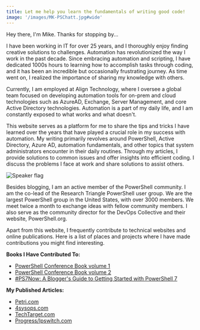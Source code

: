 ```yaml
---
title: Let me help you learn the fundamentals of writing good code!
image: '/images/MK-PSChatt.jpg#wide'
---
```

Hey there, I'm Mike. Thanks for stopping by...

I have been working in IT for over 25 years, and I thoroughly enjoy finding creative solutions to challenges. Automation has revolutionized the way I work in the past decade. Since embracing automation and scripting, I have dedicated 1000s hours to learning how to accomplish tasks through coding, and it has been an incredible but occasionally frustrating journey. As time went on, I realized the importance of sharing my knowledge with others.

Currently, I am employed at Align Technology, where I oversee a global team focused on developing automation tools for on-prem and cloud technologies such as AzureAD, Exchange, Server Management, and core Active Directory technologies. Automation is a part of my daily life, and I am constantly exposed to what works and what doesn't.

This website serves as a platform for me to share the tips and tricks I have learned over the years that have played a crucial role in my success with automation. My writing primarily revolves around PowerShell, Active Directory, Azure AD, automation fundamentals, and other topics that system administrators encounter in their daily routines. Through my articles, I provide solutions to common issues and offer insights into efficient coding. I discuss the problems I face at work and share solutions to assist others.

![Speaker flag]('/images/MK-Speaker-Flag.jpg')

Besides blogging, I am an active member of the PowerShell community. I am the co-lead of the Research Triangle PowerShell user group. We are the largest PowerShell group in the United States, with over 3000 members. We meet twice a month to exchange ideas with fellow community members. I also serve as the community director for the DevOps Collective and their website, PowerShell.org.

Apart from this website, I frequently contribute to technical websites and online publications. Here is a list of places and projects where I have made contributions you might find interesting.

**Books I Have Contributed To:**

- [PowerShell Conference Book volume 1](https://leanpub.com/powershell-conference-book?ref=commandline.ninja)
- [PowerShell Conference Book volume 2](https://leanpub.com/psconfbook2?ref=commandline.ninja)
- [#PS7Now: A Blogger's Guide to Getting Started with PowerShell 7](https://leanpub.com/ps7now?ref=commandline.ninja)

**My Published Articles:**

- [Petri.com](https://petri.com/author/mike-kanakos/)
- [4sysops.com](https://4sysops.com/members/mkanakos/)
- [TechTarget.com](https://www.techtarget.com/contributor/Mike-Kanakos)
- [Progress/Ipswitch.com](https://www.ipswitch.com/blog/author/mike-kanakos)


